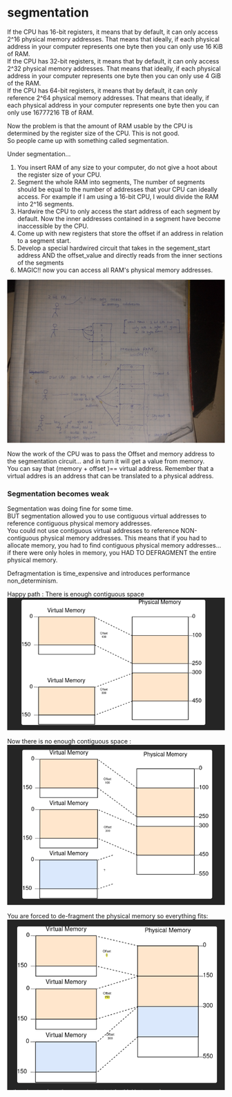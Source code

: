 # segmentation


If the CPU has 16-bit registers, it means that by default, it can only access 2^16 physical memory addresses.  That means that ideally, if each physical address in your computer represents one byte then you can only use 16 KiB of RAM.  
If the CPU has 32-bit registers, it means that by default, it can only access 2^32 physical memory addresses.  That means that ideally, if each physical address in your computer represents one byte then you can only use 4 GiB of the RAM.  
If the CPU has 64-bit registers, it means that by default, it can only reference 2^64 physical memory addresses. That means that ideally, if each physical address in your computer represents one byte then you can only use 16777216 TB of RAM.   

Now the problem is that the amount of RAM usable by the CPU is determined by the register size of the CPU. This is not good.    
So people came up with something called segmentation.   

Under segmentation...   
1. You insert RAM of any size to your computer, do not give a hoot about the register size of your CPU.
2. Segment the whole RAM into segments, The number of segments should be equal to the number of addresses that your CPU can ideally access. For example if I am using a 16-bit CPU, I would divide the RAM into 2^16 segments.
3. Hardwire the CPU to only access the start address of each segment by default. Now the inner addresses contained in a segment have become inaccessible by the CPU.
4. Come up with new registers that store the offset if an address in relation to a segment start.   
5. Develop a special hardwired circuit that takes in the segement_start address AND the offset_value and directly reads from the inner sections of the segments
6. MAGIC!! now you can access all RAM's physical memory addresses.

![Segmentation circuit saves the day](images/paging/Segmentation_to_the_rescue.jpg)

Now the work of the CPU  was to pass the Offset and memory address to the segmentation circuit... and in turn it will get a value from memory.  
You can say that (memory + offset )== virtual address. Remember that a virtual addres is an address that can be translated to a physical address.   

### Segmentation becomes weak
Segmentation was doing fine for some time.  
BUT segmentation allowed you to use contiguous virtual addresses to reference contiguous physical memory addresses.  
You could not use contiguous virtual addresses to reference NON-contiguous physical memory addresses. This means that if you had to allocate memory, you had to find contiguous physical memory addresses... if there were only holes in memory, you HAD TO DEFRAGMENT the entire physical memory.  

Defragmentation is time_expensive and introduces performance non_determinism.   

Happy path : There is enough contiguous space  
![](images/paging/1.png)

Now there is no enough contiguous space :
![](images/paging/2.png)

You are forced to de-fragment the physical memory so everything fits:
![](images/paging/3.png)

